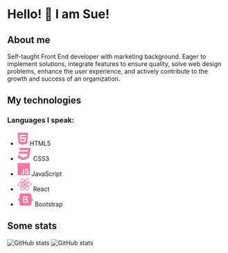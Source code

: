 # Hello! 👋 I am Sue!

## About me

Self-taught Front End developer with marketing background. Eager to implement solutions, integrate features to ensure quality, solve web design problems, enhance the user experience, and actively contribute to the growth and success of an organization.


## My technologies

### Languages I speak:

- ![HTML5](icons/html5.svg) HTML5
- ![CSS3](icons/css3.svg) CSS3
- ![JavaScript](icons/js.svg) JavaScript
- ![React](icons/react.svg) React
- ![Bootstrap Icon](icons/bootstrap.svg) Bootstrap

## Some stats

![GitHub stats](https://github-readme-stats.vercel.app/api?username=shoproizoshlo&show_icons=true)
![GitHub stats](https://img.shields.io/github/languages/top/shoproizoshlo)

